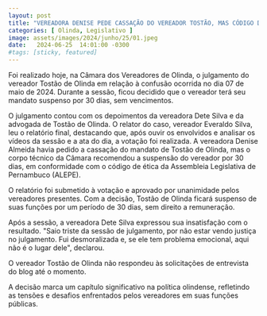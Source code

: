 ```yaml
---
layout: post
title: "VEREADORA DENISE PEDE CASSAÇÃO DO VEREADOR TOSTÃO, MAS CÓDIGO DE ÉTICA ORIENTA A SUSPENSÃO"
categories: [ Olinda, Legislativo ]
image: assets/images/2024/junho/25/01.jpeg
date:   2024-06-25  14:01:00 -0300
#tags: [sticky, featured]
---
```

Foi realizado hoje, na Câmara dos Vereadores de Olinda, o julgamento do vereador Tostão de Olinda em relação à confusão ocorrida no dia 07 de maio de 2024. Durante a sessão, ficou decidido que o vereador terá seu mandato suspenso por 30 dias, sem vencimentos.

O julgamento contou com os depoimentos da vereadora Dete Silva e da advogada de Tostão de Olinda. O relator do caso, vereador Everaldo Silva, leu o relatório final, destacando que, após ouvir os envolvidos e analisar os vídeos da sessão e a ata do dia, a votação foi realizada. A vereadora Denise Almeida havia pedido a cassação do mandato de Tostão de Olinda, mas o corpo técnico da Câmara recomendou a suspensão do vereador por 30 dias, em conformidade com o código de ética da Assembleia Legislativa de Pernambuco (ALEPE).

O relatório foi submetido à votação e aprovado por unanimidade pelos vereadores presentes. Com a decisão, Tostão de Olinda ficará suspenso de suas funções por um período de 30 dias, sem direito a remuneração.

Após a sessão, a vereadora Dete Silva expressou sua insatisfação com o resultado. "Saio triste da sessão de julgamento, por não estar vendo justiça no julgamento. Fui desmoralizada e, se ele tem problema emocional, aqui não é o lugar dele", declarou.

O vereador Tostão de Olinda não respondeu às solicitações de entrevista do blog até o momento.

A decisão marca um capítulo significativo na política olindense, refletindo as tensões e desafios enfrentados pelos vereadores em suas funções públicas.